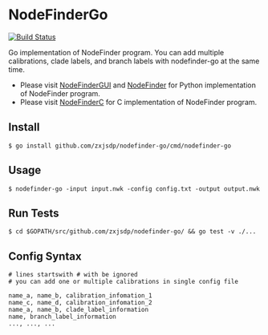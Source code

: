 NodeFinderGo
============

[![Build Status](https://travis-ci.org/zxjsdp/nodefinder-go.svg?branch=master)](https://travis-ci.org/zxjsdp/nodefinder-go)

Go implementation of NodeFinder program. You can add multiple calibrations, clade labels, and branch labels with nodefinder-go at the same time. 

- Please visit [NodeFinderGUI](https://github.com/zxjsdp/NodeFinderGUI) and [NodeFinder](https://github.com/zxjsdp/NodeFinder) for Python implementation of NodeFinder program.
- Please visit [NodeFinderC](https://github.com/zxjsdp/NodeFinderC) for C implementation of NodeFinder program.

Install
-------

    $ go install github.com/zxjsdp/nodefinder-go/cmd/nodefinder-go

Usage
-----

    $ nodefinder-go -input input.nwk -config config.txt -output output.nwk

Run Tests
---------

    $ cd $GOPATH/src/github.com/zxjsdp/nodefinder-go/ && go test -v ./...

Config Syntax
-------------

    # lines startswith # with be ignored
    # you can add one or multiple calibrations in single config file

    name_a, name_b, calibration_infomation_1
    name_c, name_d, calibration_infomation_2
    name_a, name_b, clade_label_information
    name, branch_label_information
    ..., ..., ...

